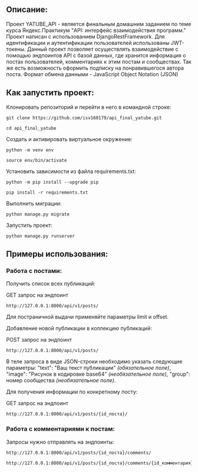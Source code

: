 ## Описание:

Проект YATUBE_API - является финальным домашним заданием по теме 
курса Яндекс.Практикум "API: интерфейс взаимодействия программ."
Проект написан с использованием DjangoRestFramework.
Для идентификации и аутентификации пользователей использованы JWT-токены.
Данный проект позволяет осуществлять взаимодействие с помощью эндпоинтов API 
с базой данных, где хранится информация о постах пользователей, комментариях 
к этим постам и сообществах. Так же есть возможность оформить подписку на 
понравившегося автора поста.
Формат обмена данными - JavaScript Object Notation (JSON)


## Как запустить проект:

Клонировать репозиторий и перейти в него в командной строке:

```
git clone https://github.com/isv160179/api_final_yatube.git
```

```
cd api_final_yatube
```

Cоздать и активировать виртуальное окружение:

```
python -m venv env
```

```
source env/bin/activate
```

Установить зависимости из файла requirements.txt:

```
python -m pip install --upgrade pip
```

```
pip install -r requirements.txt
```

Выполнить миграции:

```
python manage.py migrate
```

Запустить проект:

```
python manage.py runserver
```

## Примеры использования:

### Работа с постами:

Получить список всех публикаций:

GET запрос на эндпоинт
```
http://127.0.0.1:8000/api/v1/posts/
```
Для постраничной выдачи применяйте параметры limit и offset.


Добавление новой публикации в коллекцию публикаций:

POST запрос на эндпоинт
```
http://127.0.0.1:8000/api/v1/posts/
```
В теле запроса в виде JSON-строки необходимо указать следующие параметры:
"text": "Ваш текст публикации" *(обязательное поле)*,
"image": "Рисунок в кодировке base64" *(необязательное поле)*,
"group": номер сообщества *(необязательное поле)*.


Для получения информации по конкретному посту:

GET запрос на эндпоинт
```
http://127.0.0.1:8000/api/v1/posts/{id_поста}/
```

### Работа с комментариями к постам:

Запросы нужно отправлять на эндпоинты: 
```
http://127.0.0.1:8000/api/v1/posts/{id_поста}/comments/
```
```
http://127.0.0.1:8000/api/v1/posts/{id_поста}/comments/{id_комментария}/
```